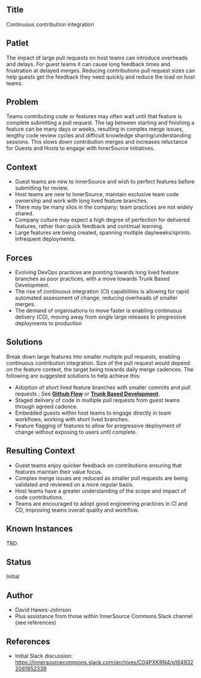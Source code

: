 ## Title

Continuous contribution integration

## Patlet

The impact of large pull requests on host teams can introduce overheads and delays. For guest teams it can cause long feedback times and frustration at delayed merges. Reducing contributions pull request sizes can help guests get the feedback they need quickly and reduce the load on host teams.

## Problem

Teams contributing code or features may often wait until that feature is complete submitting a pull request.  The lag between starting and finishing a feature can be many days or weeks, resulting in complex merge issues, lengthy code review cycles and difficult knowledge sharing/understanding sessions.  This slows down contribution merges and increases reluctance for Guests and Hosts to engage with InnerSource initiatives.

## Context

* Guest teams are new to InnerSource and wish to perfect features before submitting for review.
* Host teams are new to InnerSource, maintain exclusive team code ownership and work with long lived feature branches.
* There may be many silos in the company; team practices are not widely shared.
* Company culture may expect a high degree of perfection for delivered features, rather than quick feedback and continual learning.
* Large features are being created, spanning multiple day/weeks/sprints.  Infrequent deployments.

## Forces

* Evolving DevOps practices are pointing towards long lived feature branches as poor practices, with a move towards Trunk Based Development.
* The rise of continuous integration (CI) capabilities is allowing for rapid automated assessment of change, reducing overheads of smaller merges.
* The demand of organisations to move faster is enabling continuous delivery (CD), moving away from single large releases to progressive deployments to production

## Solutions

Break down large features into smaller multiple pull requests, enabling continuous contribution integration. Size of the pull request would depend on the feature context, the target being towards daily merge cadences.  The following are suggested solutions to help achieve this:

* Adoption of short lived feature branches with smaller commits and pull requests ; See **[Github Flow](https://githubflow.github.io/)** or **[Trunk Based Development](https://trunkbaseddevelopment.com/short-lived-feature-branches/)**.
* Staged delivery of code in multiple pull requests from guest teams through agreed cadence.
* Embedded guests within host teams to engage directly in team workflows, working with short lived branches.
* Feature flagging of features to allow for progressive deployment of change without exposing to users until complete.

## Resulting Context

* Guest teams enjoy quicker feedback on contributions ensuring that features maintain their value focus.
* Complex merge issues are reduced as smaller pull requests are being validated and reviewed on a more regular basis.
* Host teams have a greater understanding of the scope and impact of code contributions.
* Teams are encouraged to adopt good engineering practices in CI and CD, improving teams overall quality and workflow.

## Known Instances

TBD

## Status

Initial

## Author

* David Hawes-Johnson
* Plus assistance from those within InnerSource Commons Slack channel (see references)

## References

* Initial Slack discussion: https://innersourcecommons.slack.com/archives/C04PXKRN4/p1649322081852339
